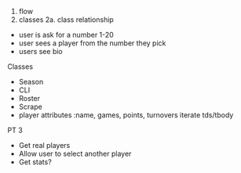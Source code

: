 1. flow
2. classes
 2a. class relationship

 - user is ask for a number 1-20
 - user sees a player from the number they pick
 - users see bio

 Classes
 - Season
 - CLI
 - Roster
 - Scrape
 - player
 attributes :name, games, points, turnovers
 iterate tds/tbody

 PT 3
 - Get real players
 - Allow user to select another player
 - Get stats?
 